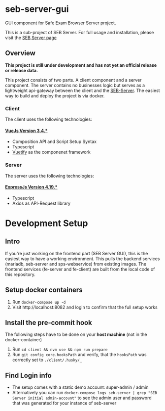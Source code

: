 # seb-server-gui

GUI component for Safe Exam Browser Server project.

This is a sub-project of SEB Server. For full usage and installation, please visit the [SEB Server page](https://github.com/SafeExamBrowser/seb-server)

## Overview

**This project is still under development and has not yet an official release or release data.**

This project consists of two parts. A client component and a server component. The server contains no businesses logic but serves as a lightweight api-gateway between the client and the [SEB-Server](https://github.com/SafeExamBrowser/seb-server). The easiest way to build and deploy the project is via docker.

### Client

The client uses the following technologies:

#### [VueJs Version 3.4.\*](https://vuejs.org/)

- Composition API and Script Setup Syntax
- Typescript
- [Vuetify](https://vuetifyjs.com/en/) as the componenet framework

### Server

The server uses the following technologies:

#### [ExpressJs Version 4.19.\*](https://expressjs.com/)

- Typescript
- Axios as API-Request library

# Development Setup

## Intro

If you're just working on the frontend part (SEB Server GUI), this is the easiest way to have a working environment. This pulls the backend services (mariadb, seb-server and sps-webservice) from existing images. The frontend services (fe-server and fe-client) are built from the local code of this repository.

## Setup docker containers

1. Run `docker-compose up -d`
1. Visit http://localhost:8082 and login to confirm that the full setup works

## Install the pre-commit hook

The following steps have to be done on your **host machine** (not in the docker-container)

1. Run `cd client && nvm use && npm run prepare`
1. Run `git config core.hooksPath` and verify, that the `hooksPath` was correctly set to `./client/.husky/_`

## Find Login info

- The setup comes with a static demo account: super-admin / admin
- Alternatively you can run `docker-compose logs seb-server | grep "SEB Server initial admin-account"` to see the admin user and password that was generated for your instance of seb-server
